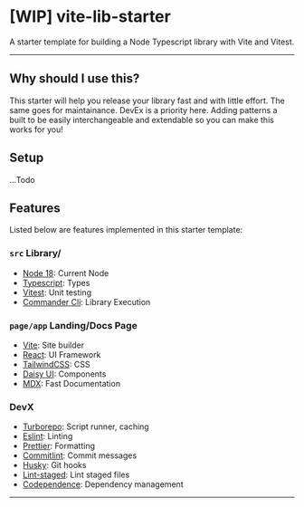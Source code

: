 # [WIP] vite-lib-starter

A starter template for building a Node Typescript library with Vite and Vitest.

---

## Why should I use this?

This starter will help you release your library fast and with little effort. The same goes for maintainance. DevEx is a priority here. Adding patterns a built to be easily interchangeable and extendable so you can make this works for you!

## Setup

...Todo

## Features

Listed below are features implemented in this starter template:

### `src` Library/

  - [Node 18](): Current Node
  - [Typescript](): Types
  - [Vitest](): Unit testing
  - [Commander Cli](): Library Execution

### `page/app` Landing/Docs Page
  - [Vite](): Site builder
  - [React](): UI Framework
  - [TailwindCSS](): CSS
  - [Daisy UI](): Components
  - [MDX](): Fast Documentation

### DevX
  - [Turborepo](): Script runner, caching
  - [Eslint](): Linting
  - [Prettier](): Formatting
  - [Commitlint](): Commit messages
  - [Husky](): Git hooks
  - [Lint-staged](): Lint staged files
  - [Codependence](): Dependency management

---
